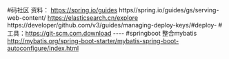 #码社区
资料：
https://spring.io/guides
https//spring.io/guides/gs/serving-web-content/
https://elasticsearch.cn/explore
https://developer/github.com/v3/guides/managing-deploy-keys/#deploy-
#工具：https://git-scm.com.download  ----
#springboot 整合mybatis
http://mybatis.org/spring-boot-starter/mybatis-spring-boot-autoconfigure/index.html